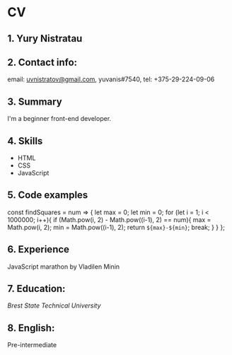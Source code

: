 # CV
## 1. Yury Nistratau
## 2. Contact info:
email: uvnistratov@gmail.com, yuvanis#7540, tel: +375-29-224-09-06
## 3. Summary
I'm a beginner front-end developer.
## 4. Skills
- HTML
- CSS
- JavaScript
## 5. Code examples
const findSquares = num => {
  let max = 0;
  let min = 0;
  for (let i = 1; i < 1000000; i++){
    if (Math.pow(i, 2) - Math.pow((i-1), 2) == num){
      max = Math.pow(i, 2);
      min = Math.pow((i-1), 2);
      return `${max}-${min}`;
      break;
    }
  }
};    
## 6. Experience
JavaScript marathon by Vladilen Minin
## 7. Education:
*Brest State Technical University*
## 8. English:
Pre-intermediate
